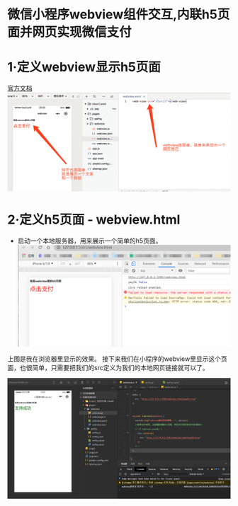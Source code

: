 # 微信小程序webview组件交互,内联h5页面并网页实现微信支付

# 1·定义webview显示h5页面
[官方文档](https://developers.weixin.qq.com/miniprogram/dev/component/web-view.html)
![](images/1.png)

# 2·定义h5页面 - webview.html
+ 启动一个本地服务器，用来展示一个简单的h5页面。
![](images/2.jpg)

上图是我在浏览器里显示的效果。
接下来我们在小程序的webview里显示这个页面，也很简单，只需要把我们的src定义为我们的本地网页链接就可以了。

![](images/3.jpg)
